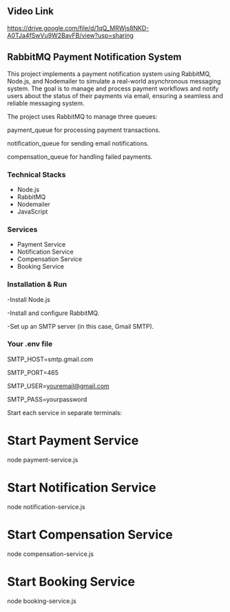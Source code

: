 ## Video Link

https://drive.google.com/file/d/1qQ_MRWjs8NKD-A0TJa4fSwVu9W2BavFB/view?usp=sharing

## RabbitMQ Payment Notification System

This project implements a payment notification system using RabbitMQ, Node.js, and Nodemailer to simulate a real-world asynchronous messaging system. 
The goal is to manage and process payment workflows and notify users about the status of their payments via email, ensuring a seamless and reliable messaging system.

The project uses RabbitMQ to manage three queues:

payment_queue for processing payment transactions.

notification_queue for sending email notifications.

compensation_queue for handling failed payments.

### Technical Stacks

- Node.js
- RabbitMQ
- Nodemailer
- JavaScript


### Services

- Payment Service
- Notification Service
- Compensation Service
- Booking Service


### Installation & Run

-Install Node.js

-Install and configure RabbitMQ.

-Set up an SMTP server (in this case, Gmail SMTP).


### Your .env file

SMTP_HOST=smtp.gmail.com

SMTP_PORT=465

SMTP_USER=youremail@gmail.com

SMTP_PASS=yourpassword




Start each service in separate terminals:

# Start Payment Service
node payment-service.js

# Start Notification Service
node notification-service.js

# Start Compensation Service
node compensation-service.js

# Start Booking Service
node booking-service.js



